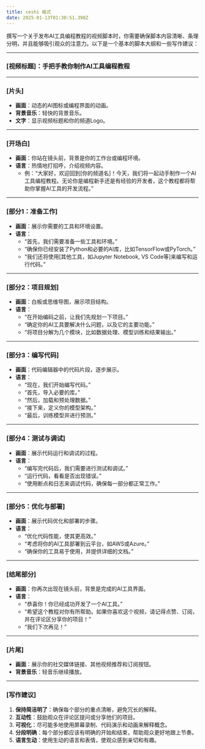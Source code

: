 ```yaml
---
title: ceshi 格式
date: 2025-01-13T01:30:51.398Z
---
```


撰写一个关于发布AI工具编程教程的视频脚本时，你需要确保脚本内容清晰、条理分明，并且能够吸引观众的注意力。以下是一个基本的脚本大纲和一些写作建议：

---

### **[视频标题]：手把手教你制作AI工具编程教程**

---

### **[片头]**

- **画面**：动态的AI图标或编程界面的动画。
- **背景音乐**：轻快的背景音乐。
- **文字**：显示视频标题和你的频道Logo。

---

### **[开场白]**

- **画面**：你站在镜头前，背景是你的工作台或编程环境。
- **语言**：热情地打招呼，介绍视频内容。
  - 例：“大家好，欢迎回到[你的频道名]！今天，我们将一起动手制作一个AI工具编程教程。无论你是编程新手还是有经验的开发者，这个教程都将帮助你掌握AI工具的开发流程。”

---

### **[部分1：准备工作]**

- **画面**：展示你需要的工具和环境设置。
- **语言**：
  - “首先，我们需要准备一些工具和环境。”
  - “确保你已经安装了Python和必要的AI库，比如TensorFlow或PyTorch。”
  - “我们还将使用[其他工具，如Jupyter Notebook, VS Code等]来编写和运行代码。”

---

### **[部分2：项目规划]**

- **画面**：白板或思维导图，展示项目结构。
- **语言**：
  - “在开始编码之前，让我们先规划一下项目。”
  - “确定你的AI工具要解决什么问题，以及它的主要功能。”
  - “将项目分解为几个模块，比如数据处理、模型训练和结果输出。”

---

### **[部分3：编写代码]**

- **画面**：代码编辑器中的代码片段，逐步展示。
- **语言**：
  - “现在，我们开始编写代码。”
  - “首先，导入必要的库。”
  - “然后，加载和预处理数据。”
  - “接下来，定义你的模型架构。”
  - “最后，训练模型并进行预测。”

---

### **[部分4：测试与调试]**

- **画面**：展示代码运行和调试的过程。
- **语言**：
  - “编写完代码后，我们需要进行测试和调试。”
  - “运行代码，看看是否出现错误。”
  - “使用断点和日志来调试代码，确保每一部分都正常工作。”

---

### **[部分5：优化与部署]**

- **画面**：展示代码优化和部署的步骤。
- **语言**：
  - “优化代码性能，使其更高效。”
  - “考虑将你的AI工具部署到云平台，如AWS或Azure。”
  - “确保你的工具易于使用，并提供详细的文档。”

---

### **[结尾部分]**

- **画面**：你再次出现在镜头前，背景是完成的AI工具界面。
- **语言**：
  - “恭喜你！你已经成功开发了一个AI工具。”
  - “希望这个教程对你有所帮助。如果你喜欢这个视频，请记得点赞、订阅，并在评论区分享你的项目！”
  - “我们下次再见！”

---

### **[片尾]**

- **画面**：展示你的社交媒体链接、其他视频推荐和订阅按钮。
- **背景音乐**：轻音乐继续播放。

---

### **[写作建议]**

1. **保持简洁明了**：确保每个部分的重点清晰，避免冗长的解释。
2. **互动性**：鼓励观众在评论区提问或分享他们的项目。
3. **可视化**：尽可能多地使用屏幕录制、代码演示和动画来解释概念。
4. **分段明确**：每个部分都应该有明确的开始和结束，帮助观众更好地跟上节奏。
5. **语言生动**：使用生动的语言和表情，使观众感到亲切和有趣。

